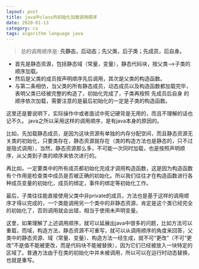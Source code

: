 ```yaml
---
layout: post
title: java中class的初始化加载调用顺序
date: 2020-01-13
category: cs
tags: algorithm language java
---
```


> 总的调用顺序是: 
> **先静态，后动态；先父类，后子类；先成员，后自身。**

- 首先是静态资源，包括静态域（常量，变量），静态代码块，按父类——>子类的顺序加载。
- 然后是父类的成员按声明顺序先后调用，其次是父类的构造函数。
- 与第二条相仿，当父类的所有静态成员，动态成员以及构造函数都加载完毕，表明父类已经被完整的构造了，初始化完成了，子类再按照 先成员后自身 的顺序依次加载，需要注意的是最后初始化的一定是子类的构造函数。

这里还是要说明下，实际操作中或者面试中死记硬背是无用的，而且不理解的话也记不久。
java之所以采用这样的调用顺序，是有java本身的原因的。

比如，先加载静态成员，是因为这块资源有单独的内存分配空间，而且静态资源无关类的初始化，只要类存在，静态资源就存在（类的构造方法也是静态的，只不过是隐式调用），当然，静态资源那么多，不可能一次同时加载，也是按照声明顺序，从父类到子类的顺序来依次进行的。

再比如，一定要类中的所有成员都初始化完成才调用构造函数，这是因为构造函数有个作用是检查类中成员是否被正确的初始化。所以我们往往才在构造函数进行各种成员变量的初始化，成员的绑定，事件的绑定等初始化工作。

最后，子类往往能直接使用父类中非private的成员，方法也是基于这样的调用顺序才得以完成的，一个类能调用另一个类中的非静态资源，肯定是这个类已经完全的初始化了，否则调用就会出错，相当于使用未声明变量。

这里，如果理解了上述调用顺序，就可以延展出java中很多的问题，比如方法可以重载，而域，构造方法，静态资源不可重写，就可以从调用顺序的角度来回答，父类中的静态资源、域（常量、变量）、构造方法一经生成，就不可“更改”（不可“更改”不是值不能被更改，而是代码块不能被替换），因为它们已经被放入一块特定的区域了。普通方法由于在类的初始化中并未被调用，所以可以在运行时动态替换，也就是重写。
